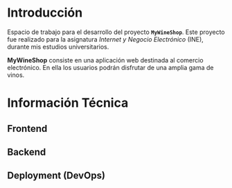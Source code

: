 
# Introducción 

Espacio de trabajo para el desarrollo del proyecto **`MyWineShop`**. Este proyecto fue realizado para la asignatura *Internet y Negocio Electrónico* (INE), durante mis estudios universitarios.

**MyWineShop** consiste en una aplicación web destinada al comercio electrónico. En ella los usuarios podrán disfrutar de una amplia gama de vinos.

# Información Técnica

## Frontend

## Backend

## Deployment (DevOps)